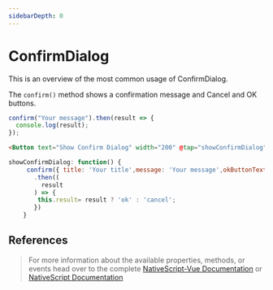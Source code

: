 ```yaml
---
sidebarDepth: 0
---
```


# ConfirmDialog

This is an overview of the most common usage of ConfirmDialog.

The `confirm()` method shows a confirmation message and Cancel and OK buttons.

```js
confirm("Your message").then(result => {
  console.log(result);
});
```

<DocExampleBox codeBox="https://codesandbox.io/s/m7xmj8xnxj?module=%2Fsrc%2FApp.vue">

```html
<Button text="Show Confirm Dialog" width="200" @tap="showConfirmDialog" />
```

```js
showConfirmDialog: function() {
     confirm({ title: 'Your title',message: 'Your message',okButtonText: 'OK',cancelButtonText: 'Cancel'})
       .then((
         result
       ) => {
        this.result= result ? 'ok' : 'cancel';
       })
    }
```

<ConfirmDialogDoc />
</DocExampleBox>

## References

> For more information about the available properties, methods, or events head over to the complete [NativeScript-Vue Documentation](https://nativescript-vue.org/en/docs/elements/dialogs/confirm/)
> or [NativeScript Documentation](https://docs.nativescript.org/api-reference/modules/_ui_dialogs_#confirm)